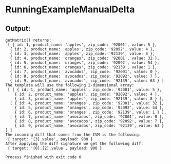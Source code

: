 # RunningExampleManualDelta
## Output:


    getMatrix() returns:
     [ { id: 1, product_name: 'apples', zip_code: '92001', value: 5 },
      { id: 2, product_name: 'apples', zip_code: '92092', value: 4 },
      { id: 3, product_name: 'apples', zip_code: '92139', value: 8 },
      { id: 4, product_name: 'oranges', zip_code: '92001', value: 32 },
      { id: 5, product_name: 'oranges', zip_code: '92092', value: 54 },
      { id: 6, product_name: 'oranges', zip_code: '92139', value: 1 },
      { id: 7, product_name: 'avocados', zip_code: '92001', value: 0 },
      { id: 8, product_name: 'avocados', zip_code: '92092', value: 7 },
      { id: 9, product_name: 'avocados', zip_code: '92139', value: 63 } ]
    The template will use the following 2-dimensional array:
     [ [ { id: 1, product_name: 'apples', zip_code: '92001', value: 5 },
        { id: 2, product_name: 'apples', zip_code: '92092', value: 4 },
        { id: 3, product_name: 'apples', zip_code: '92139', value: 8 } ],
      [ { id: 4, product_name: 'oranges', zip_code: '92001', value: 32 },
        { id: 5, product_name: 'oranges', zip_code: '92092', value: 54 },
        { id: 6, product_name: 'oranges', zip_code: '92139', value: 1 } ],
      [ { id: 7, product_name: 'avocados', zip_code: '92001', value: 0 },
        { id: 8, product_name: 'avocados', zip_code: '92092', value: 7 },
        { id: 9, product_name: 'avocados', zip_code: '92139', value: 63 } ] ]
    The incoming diff that comes from the IVM is the following:
     { target: '[3].value', payload: 900 }
    After applying the diff signature we get the following diff:
     { target: '[0].[2].value', payload: 900 }

    Process finished with exit code 0

